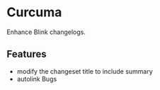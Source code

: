 Curcuma
=======

Enhance Blink changelogs.

Features
--------

- modify the changeset title to include summary
- autolink Bugs